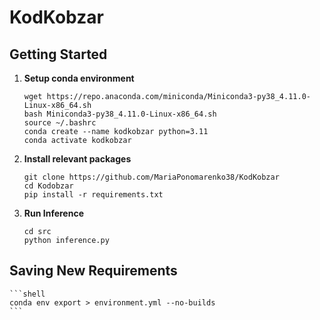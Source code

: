 # KodKobzar

## Getting Started

1. **Setup conda environment**

   ```shell
   wget https://repo.anaconda.com/miniconda/Miniconda3-py38_4.11.0-Linux-x86_64.sh
   bash Miniconda3-py38_4.11.0-Linux-x86_64.sh
   source ~/.bashrc
   conda create --name kodkobzar python=3.11
   conda activate kodkobzar
   ```

2. **Install relevant packages**

   ```shell
   git clone https://github.com/MariaPonomarenko38/KodKobzar
   cd Kodobzar
   pip install -r requirements.txt
   ```

3. **Run Inference**
   ```
   cd src
   python inference.py
   ```

## Saving New Requirements

    ```shell
    conda env export > environment.yml --no-builds
    ```
